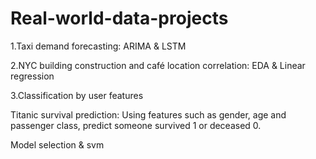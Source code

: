 # Real-world-data-projects
1.Taxi demand forecasting:    ARIMA & LSTM

2.NYC building construction and café location correlation:  EDA & Linear regression

3.Classification by user features

   Titanic survival prediction: Using features such as gender, age and passenger class, predict someone survived 1 or deceased 0. 
   
   Model selection & svm
